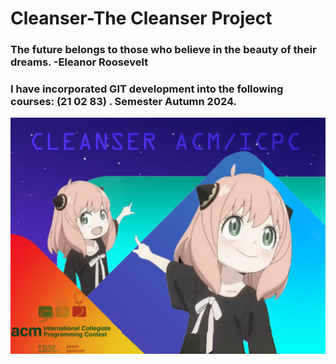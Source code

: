 # Cleanser-The Cleanser Project
### The future belongs to those who believe in the beauty of their dreams. -Eleanor Roosevelt
### I have incorporated GIT development into the following courses: (21 02 83) . Semester Autumn 2024.
![The Cleanser Project](https://github.com/LANEING-AVIATION/Cleanser/blob/main/Homepage/init.jpg)
